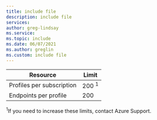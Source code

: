 ```yaml
---
title: include file
description: include file
services: 
author: greg-lindsay
ms.service: 
ms.topic: include
ms.date: 06/07/2021
ms.author: greglin
ms.custom: include file
---
```


| Resource | Limit |
| --- | --- |
| Profiles per subscription |200 <sup>1</sup> |
| Endpoints per profile |200 |

<sup>1</sup>If you need to increase these limits, contact Azure Support.